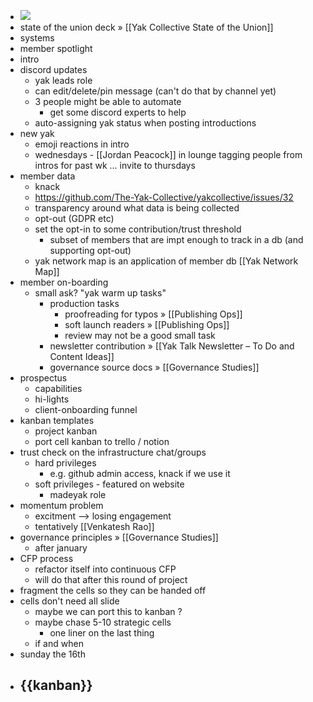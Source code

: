 - ![](https://firebasestorage.googleapis.com/v0/b/firescript-577a2.appspot.com/o/imgs%2Fapp%2FArtOfGig%2F_OuYAjPKZI.png?alt=media&token=7b0e5abc-1899-4b2d-b570-b53ab4396621)
- state of the union deck » [[Yak Collective State of the Union]]
- systems 
- member spotlight
- intro 
- discord updates
    - yak leads role 
    - can edit/delete/pin message  (can't do that by channel yet)
    - 3 people might be able to automate 
        - get some discord experts to help 
    - auto-assigning yak status when posting introductions 
- new yak
    - emoji reactions in intro 
    - wednesdays - [[Jordan Peacock]] in lounge tagging people from intros for past wk ... invite to thursdays 
- member data
    - knack
    - https://github.com/The-Yak-Collective/yakcollective/issues/32
    - transparency around what data is being collected
    - opt-out (GDPR etc)
    - set the opt-in to some contribution/trust threshold 
        - subset of members that are impt enough to track in a db (and supporting opt-out)
    - yak network map is an application of member db [[Yak Network Map]]
- member on-boarding
    - small ask? "yak warm up tasks"
        - production tasks
            - proofreading for typos » [[Publishing Ops]]
            - soft launch readers » [[Publishing Ops]]
            - review may not be a good small task 
        - newsletter contribution » [[Yak Talk Newsletter – To Do and Content Ideas]]
        - governance source docs » [[Governance Studies]]
- prospectus
    - capabilities
    - hi-lights
    - client-onboarding funnel 
- kanban templates 
    - project kanban
    - port cell kanban to trello / notion 
- trust check on the infrastructure chat/groups 
    - hard privileges 
        - e.g. github admin access, knack if we use it
    - soft privileges - featured on website
        - madeyak role 
- momentum problem
    - excitment --> losing engagement
    - tentatively [[Venkatesh Rao]]
- governance principles » [[Governance Studies]]
    - after january 
- CFP process
    - refactor itself into continuous CFP
    - will do that after this round of project
- fragment the cells so they can be handed off 
- cells don't need all slide 
    - maybe we can port this to kanban ? 
    - maybe chase 5-10 strategic cells 
        - one liner on the last thing 
    - if and when 
- sunday the 16th
- {{kanban}}
    - 
